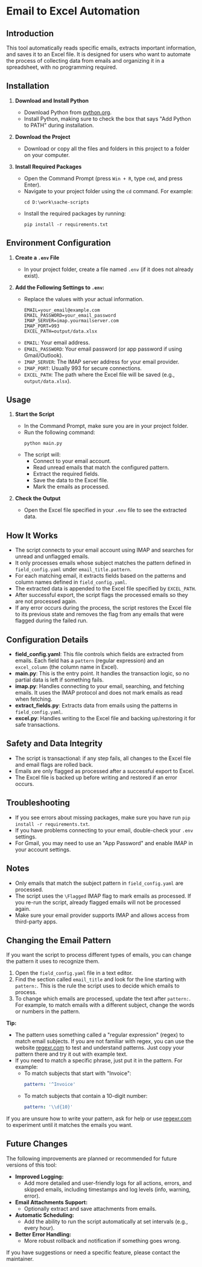 # Email to Excel Automation

## Introduction
This tool automatically reads specific emails, extracts important information, and saves it to an Excel file. It is designed for users who want to automate the process of collecting data from emails and organizing it in a spreadsheet, with no programming required.

## Installation
1. **Download and Install Python**
   - Download Python from [python.org](https://www.python.org/downloads/).
   - Install Python, making sure to check the box that says "Add Python to PATH" during installation.

2. **Download the Project**
   - Download or copy all the files and folders in this project to a folder on your computer.

3. **Install Required Packages**
   - Open the Command Prompt (press `Win + R`, type `cmd`, and press Enter).
   - Navigate to your project folder using the `cd` command. For example:
     ```
     cd D:\work\sache-scripts
     ```
   - Install the required packages by running:
     ```
     pip install -r requirements.txt
     ```

## Environment Configuration
1. **Create a `.env` File**
   - In your project folder, create a file named `.env` (if it does not already exist).

2. **Add the Following Settings to `.env`:**
   - Replace the values with your actual information.
     ```
     EMAIL=your_email@example.com
     EMAIL_PASSWORD=your_email_password
     IMAP_SERVER=imap.yourmailserver.com
     IMAP_PORT=993
     EXCEL_PATH=output/data.xlsx
     ```
   - `EMAIL`: Your email address.
   - `EMAIL_PASSWORD`: Your email password (or app password if using Gmail/Outlook).
   - `IMAP_SERVER`: The IMAP server address for your email provider.
   - `IMAP_PORT`: Usually 993 for secure connections.
   - `EXCEL_PATH`: The path where the Excel file will be saved (e.g., `output/data.xlsx`).

## Usage
1. **Start the Script**
   - In the Command Prompt, make sure you are in your project folder.
   - Run the following command:
     ```
     python main.py
     ```
   - The script will:
     - Connect to your email account.
     - Read unread emails that match the configured pattern.
     - Extract the required fields.
     - Save the data to the Excel file.
     - Mark the emails as processed.

2. **Check the Output**
   - Open the Excel file specified in your `.env` file to see the extracted data.

## How It Works
- The script connects to your email account using IMAP and searches for unread and unflagged emails.
- It only processes emails whose subject matches the pattern defined in `field_config.yaml` under `email_title.pattern`.
- For each matching email, it extracts fields based on the patterns and column names defined in `field_config.yaml`.
- The extracted data is appended to the Excel file specified by `EXCEL_PATH`.
- After successful export, the script flags the processed emails so they are not processed again.
- If any error occurs during the process, the script restores the Excel file to its previous state and removes the flag from any emails that were flagged during the failed run.

## Configuration Details
- **field_config.yaml**: This file controls which fields are extracted from emails. Each field has a `pattern` (regular expression) and an `excel_column` (the column name in Excel).
- **main.py**: This is the entry point. It handles the transaction logic, so no partial data is left if something fails.
- **imap.py**: Handles connecting to your email, searching, and fetching emails. It uses the IMAP protocol and does not mark emails as read when fetching.
- **extract_fields.py**: Extracts data from emails using the patterns in `field_config.yaml`.
- **excel.py**: Handles writing to the Excel file and backing up/restoring it for safe transactions.

## Safety and Data Integrity
- The script is transactional: if any step fails, all changes to the Excel file and email flags are rolled back.
- Emails are only flagged as processed after a successful export to Excel.
- The Excel file is backed up before writing and restored if an error occurs.

## Troubleshooting
- If you see errors about missing packages, make sure you have run `pip install -r requirements.txt`.
- If you have problems connecting to your email, double-check your `.env` settings.
- For Gmail, you may need to use an "App Password" and enable IMAP in your account settings.

## Notes
- Only emails that match the subject pattern in `field_config.yaml` are processed.
- The script uses the `\Flagged` IMAP flag to mark emails as processed. If you re-run the script, already flagged emails will not be processed again.
- Make sure your email provider supports IMAP and allows access from third-party apps.

## Changing the Email Pattern

If you want the script to process different types of emails, you can change the pattern it uses to recognize them.

1. Open the `field_config.yaml` file in a text editor.
2. Find the section called `email_title` and look for the line starting with `pattern:`. This is the rule the script uses to decide which emails to process.
3. To change which emails are processed, update the text after `pattern:`. For example, to match emails with a different subject, change the words or numbers in the pattern.

**Tip:**
- The pattern uses something called a "regular expression" (regex) to match email subjects. If you are not familiar with regex, you can use the website [regexr.com](https://regexr.com/) to test and understand patterns. Just copy your pattern there and try it out with example text.
- If you need to match a specific phrase, just put it in the pattern. For example:
  - To match subjects that start with "Invoice":
    ```yaml
    pattern: '^Invoice'
    ```
  - To match subjects that contain a 10-digit number:
    ```yaml
    pattern: '\\d{10}'
    ```

If you are unsure how to write your pattern, ask for help or use [regexr.com](https://regexr.com/) to experiment until it matches the emails you want.

## Future Changes

The following improvements are planned or recommended for future versions of this tool:

- **Improved Logging:**
  - Add more detailed and user-friendly logs for all actions, errors, and skipped emails, including timestamps and log levels (info, warning, error).
- **Email Attachments Support:**
  - Optionally extract and save attachments from emails.
- **Automatic Scheduling:**
  - Add the ability to run the script automatically at set intervals (e.g., every hour).
- **Better Error Handling:**
  - More robust rollback and notification if something goes wrong.

If you have suggestions or need a specific feature, please contact the maintainer.

